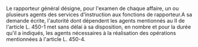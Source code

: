 Le rapporteur général désigne, pour l'examen de chaque affaire, un ou plusieurs agents des services d'instruction aux fonctions de rapporteur.A sa demande écrite, l'autorité dont dépendent les agents mentionnés au II de l'article L. 450-1 met sans délai à sa disposition, en nombre et pour la durée qu'il a indiqués, les agents nécessaires à la réalisation des opérations mentionnées à l'article L. 450-4.

